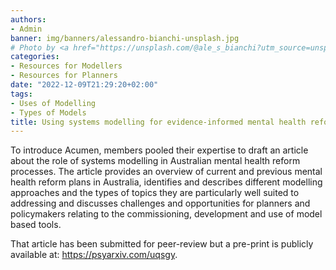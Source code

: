 ```yaml
---
authors:
- Admin
banner: img/banners/alessandro-bianchi-unsplash.jpg
# Photo by <a href="https://unsplash.com/@ale_s_bianchi?utm_source=unsplash&utm_medium=referral&utm_content=creditCopyText">Alessandro Bianchi</a> on <a href="https://unsplash.com/s/photos/research?utm_source=unsplash&utm_medium=referral&utm_content=creditCopyText">Unsplash</a>
categories:
- Resources for Modellers
- Resources for Planners
date: "2022-12-09T21:29:20+02:00"
tags:
- Uses of Modelling
- Types of Models
title: Using systems modelling for evidence-informed mental health reform in Australia.
---
```


To introduce Acumen, members pooled their expertise to draft an article about the role of systems modelling in Australian mental health reform processes. The article provides an overview of current and previous mental health reform plans in Australia, identifies and describes different modelling approaches and the types of topics they are particularly well suited to addressing and discusses challenges and opportunities for planners and policymakers relating to the commissioning, development and use of model based tools.

That article has been submitted for peer-review but a pre-print is publicly available at: https://psyarxiv.com/uqsgy. 
